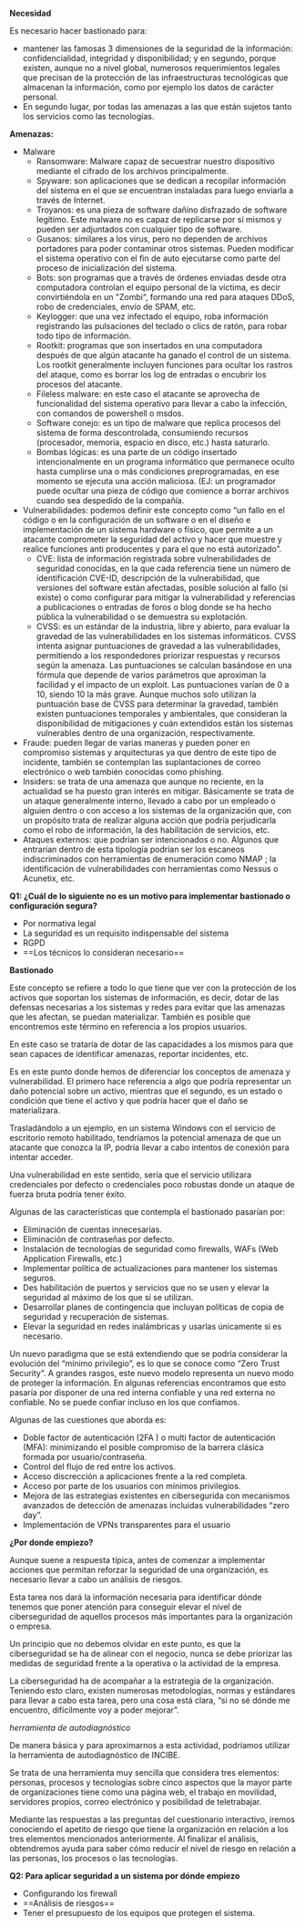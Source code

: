 **Necesidad**

Es necesario hacer bastionado para:
- mantener las famosas 3 dimensiones de la seguridad de la información: confidencialidad, integridad y disponibilidad; y en segundo, porque existen, aunque no a nivel global, numerosos requerimientos legales que precisan de la protección de las infraestructuras tecnológicas que almacenan la información, como por ejemplo los datos de carácter personal.
- En segundo lugar, por todas las amenazas a las que están sujetos tanto los servicios como las tecnologías.

**Amenazas:**
- Malware
	- Ransomware: Malware capaz de secuestrar nuestro dispositivo mediante el cifrado de los archivos principalmente.
	- Spyware: son aplicaciones que se dedican a recopilar información del sistema en el que se encuentran instaladas para luego enviarla a través de Internet.
	- Troyanos: es una pieza de software dañino disfrazado de software legítimo. Este malware no es capaz de replicarse por sí mismos y pueden ser adjuntados con cualquier tipo de software.
	- Gusanos: similares a los virus, pero no dependen de archivos portadores para poder contaminar otros sistemas. Pueden modificar el sistema operativo con el fin de auto ejecutarse como parte del proceso de inicialización del sistema.
	- Bots: son programas que a través de órdenes enviadas desde otra computadora controlan el equipo personal de la víctima, es decir convirtiéndola en un "Zombi“, formando una red para ataques DDoS, robo de credenciales, envío de SPAM, etc.
	- Keylogger: que una vez infectado el equipo, roba información registrando las pulsaciones del teclado o clics de ratón, para robar todo tipo de información.
	- Rootkit: programas que son insertados en una computadora después de que algún atacante ha ganado el control de un sistema. Los rootkit generalmente incluyen funciones para ocultar los rastros del ataque, como es borrar los log de entradas o encubrir los procesos del atacante.
	- Fileless malware: en este caso el atacante se aprovecha de funcionalidad del sistema operativo para llevar a cabo la infección, con comandos de powershell o msdos.
	- Software conejo: es un tipo de malware que  replica procesos del sistema de forma descontrolada, consumiendo recursos (procesador, memoria, espacio en disco, etc.) hasta saturarlo. 
	- Bombas lógicas: es una parte de un código insertado intencionalmente en un programa informático que permanece oculto hasta cumplirse una o más condiciones preprogramadas, en ese momento se ejecuta una acción maliciosa. (EJ:  un programador puede ocultar una pieza de código que comience a borrar archivos cuando sea despedido de la compañía.
- Vulnerabilidades: podemos definir este concepto como “un fallo en el código o en la configuración de un software o en el diseño e implementación de un sistema hardware o físico, que permite a un atacante comprometer la seguridad del activo y hacer que muestre y realice funciones anti producentes y para el que no está autorizado”.
	- CVE: lista de información registrada sobre vulnerabilidades de seguridad conocidas, en la que cada referencia tiene un número de identificación CVE-ID, descripción de la vulnerabilidad, que versiones del software están afectadas, posible solución al fallo (si existe) o como configurar para mitigar la vulnerabilidad y referencias a publicaciones o entradas de foros o blog donde se ha hecho pública la vulnerabilidad o se demuestra su explotación. 
	- CVSS: es un estándar de la industria, libre y abierto, para evaluar la gravedad de las vulnerabilidades en los sistemas informáticos. CVSS intenta asignar puntuaciones de gravedad a las vulnerabilidades, permitiendo a los respondedores priorizar respuestas y recursos según la amenaza. Las puntuaciones se calculan basándose en una fórmula que depende de varios parámetros que aproximan la facilidad y el impacto de un exploit. Las puntuaciones varían de 0 a 10, siendo 10 la más grave. Aunque muchos solo utilizan la puntuación base de CVSS para determinar la gravedad, también existen puntuaciones temporales y ambientales, que consideran la disponibilidad de mitigaciones y cuán extendidos están los sistemas vulnerables dentro de una organización, respectivamente.
- Fraude: pueden llegar de varias maneras y pueden poner en compromiso sistemas y arquitecturas ya que dentro de este tipo de incidente, también se contemplan las suplantaciones de correo electrónico o web también conocidas como phishing.
- Insiders: se trata de una amenaza que aunque no reciente, en la actualidad se ha puesto gran interés en mitigar. Básicamente se trata de un ataque generalmente interno, llevado a cabo por un empleado o alguien dentro o con acceso a los sistemas de la organización que, con un propósito trata de realizar alguna acción que podría perjudicarla como el robo de información, la des habilitación de servicios, etc. 
- Ataques externos: que podrían ser intencionados o no. Algunos que entrarían dentro de esta tipología podrían ser los escaneos indiscriminados con herramientas de enumeración como NMAP ; la identificación de vulnerabilidades con herramientas como Nessus o Acunetix, etc.

**Q1: ¿Cuál de lo siguiente no es un motivo para implementar bastionado o configuración segura?**

- Por normativa legal
- La seguridad es un requisito indispensable del sistema
- RGPD
- ==Los técnicos lo consideran necesario==

**Bastionado**

Este concepto se refiere a todo lo que tiene que ver con la protección de los activos que
soportan los sistemas de información, es decir, dotar de las defensas necesarias a los
sistemas y redes para evitar que las amenazas que les afectan, se puedan materializar.
También es posible que encontremos este término en referencia a los propios usuarios. 

En este caso se trataría de dotar de las capacidades a los mismos para que sean capaces de
identificar amenazas, reportar incidentes, etc.

Es en este punto donde hemos de diferenciar los conceptos de amenaza y vulnerabilidad. 
El primero hace referencia a algo que podría representar un daño potencial sobre un activo,
mientras que el segundo, es un estado o condición que tiene el activo y que podría hacer que
el daño se materializara. 

Trasladándolo a un ejemplo, en un sistema Windows con el servicio
de escritorio remoto habilitado, tendríamos la potencial amenaza de que un atacante que
conozca la IP, podría llevar a cabo intentos de conexión para intentar acceder. 

Una vulnerabilidad en este sentido, sería que el servicio utilizara credenciales por defecto o
credenciales poco robustas donde un ataque de fuerza bruta podría tener éxito.

Algunas de las características que contempla el bastionado pasarían por:
- Eliminación de cuentas innecesarias.
- Eliminación de contraseñas por defecto.
- Instalación de tecnologías de seguridad como firewalls, WAFs (Web Application Firewalls, etc.)
- Implementar política de actualizaciones para mantener los sistemas seguros.
- Des habilitación de puertos y servicios que no se usen y elevar la seguridad al máximo de los que sí se utilizan.
- Desarrollar planes de contingencia que incluyan políticas de copia de seguridad y recuperación de sistemas.
- Elevar la seguridad en redes inalámbricas y usarlas únicamente si es necesario.

Un nuevo paradigma que se está extendiendo que se podría considerar la evolución del
“mínimo privilegio”, es lo que se conoce como “Zero Trust Security”. A grandes rasgos, este
nuevo modelo representa un nuevo modo de proteger la información. En algunas referencias
encontramos que esto pasaría por disponer de una red interna confiable y una red externa no
confiable. No se puede confiar incluso en los que confiamos.

Algunas de las cuestiones que aborda es:
- Doble factor de autenticación (2FA ) o multi factor de autenticación (MFA): minimizando el posible compromiso de la barrera clásica formada por usuario/contraseña.
- Control del flujo de red entre los activos.
- Acceso discrección a aplicaciones frente a la red completa.
- Acceso por parte de los usuarios con mínimos privilegios.
- Mejora de las estrategias existentes en cibersegurida con mecanismos avanzados de detección de amenazas incluidas vulnerabilidades “zero day”.
- Implementación de VPNs transparentes para el usuario

**¿Por donde empiezo?**

Aunque suene a respuesta típica, antes de comenzar a implementar acciones que permitan
reforzar la seguridad de una organización, es necesario llevar a cabo un análisis de riesgos.

Esta tarea nos dará la información necesaria para identificar dónde tenemos que poner
atención para conseguir elevar el nivel de ciberseguridad de aquellos procesos más
importantes para la organización o empresa. 

Un principio que no debemos olvidar en este punto, es que la ciberseguridad se ha de alinear con el negocio, nunca se debe priorizar las medidas de seguridad frente a la operativa o la actividad de la empresa. 

La ciberseguridad ha de acompañar a la estrategia de la organización. Teniendo esto claro, existen numerosas metodologías, normas y estándares para llevar a cabo esta tarea, pero una cosa está clara, “si no sé dónde me encuentro, difícilmente voy a poder mejorar”.

*herramienta de autodiagnóstico*

De manera básica y para aproximarnos a esta actividad, podríamos utilizar la
herramienta de autodiagnóstico de INCIBE. 

Se trata de una herramienta muy sencilla que considera tres elementos: personas, procesos y tecnologías sobre cinco aspectos que la mayor parte de organizaciones tiene como una página
web, el trabajo en movilidad, servidores propios, correo electrónico y posibilidad de teletrabajar.

Mediante las respuestas a las preguntas del cuestionario interactivo, iremos conociendo el apetito de riesgo que tiene la organización en relación a los tres elementos mencionados anteriormente. Al finalizar el análisis, obtendremos ayuda para saber cómo reducir el nivel de riesgo en relación a las personas, los procesos o las tecnologías.

**Q2: Para aplicar seguridad a un sistema por dónde empiezo**

- Configurando los firewall
- ==Análisis de riesgos==
- Tener el presupuesto de los equipos que protegen el sistema.